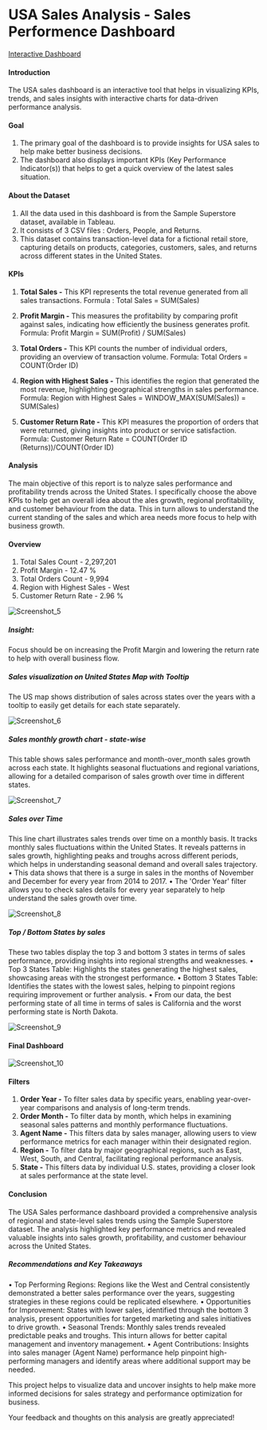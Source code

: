 # USA Sales Analysis - Sales Performence Dashboard

[Interactive Dashboard](https://public.tableau.com/app/profile/manoswita.chatterjee/viz/USASalesPerformanceDashboard_17311638944170/SalesDashboard)


#### Introduction
The USA sales dashboard is an interactive tool that helps in visualizing KPIs, trends, and sales insights with interactive charts for data-driven performance analysis.

#### Goal 
1. The primary goal of the dashboard is to provide insights for USA sales to help make better business decisions.
2. The dashboard also displays important KPIs (Key Performance Indicator(s)) that helps to get a quick overview of the latest sales situation.

#### About the Dataset
1. All the data used in this dashboard is from the Sample Superstore dataset, available in Tableau.
2. It consists of 3 CSV files : Orders, People, and Returns.
3. This dataset contains transaction-level data for a fictional retail store, capturing details on products, categories, customers, sales, and returns across different states in the United States.

#### KPIs 
1. **Total Sales -** This KPI represents the total revenue generated from all sales transactions.
   Formula : Total Sales = SUM(Sales)
   
2. **Profit Margin -** This measures the profitability by comparing profit against sales, indicating how efficiently the business generates profit.
   Formula: Profit Margin = SUM(Profit) / SUM(Sales)
   
3. **Total Orders -** This KPI counts the number of individual orders, providing an overview of transaction volume.
   Formula: Total Orders = COUNT(Order ID)
   
4. **Region with Highest Sales -** This identifies the region that generated the most revenue, highlighting geographical strengths in sales performance.
   Formula: Region with Highest Sales = WINDOW_MAX(SUM(Sales)) = SUM(Sales)
   
5. **Customer Return Rate -** This KPI measures the proportion of orders that were returned, giving insights into product or service satisfaction.
   Formula: Customer Return Rate = COUNT(Order ID (Returns))/COUNT(Order ID)

#### Analysis
The main objective of this report is to nalyze sales performance and profitability trends across the United States.
I specifically choose the above KPIs to help get an overall idea about the ales growth, regional profitability, and customer behaviour from the data. This in turn allows to understand the current standing of the sales and which area needs more focus to help with business growth.

#### Overview 

1. Total Sales Count - 2,297,201
2. Profit Margin - 12.47 %
3. Total Orders Count - 9,994
4. Region with Highest Sales - West
5. Customer Return Rate - 2.96 %

![Screenshot_5](https://github.com/user-attachments/assets/ed12f5b0-b574-4910-bfa6-7297ff640528)

##### Insight:
Focus should be on increasing the Profit Margin and lowering the return rate to help with overall business flow.

##### Sales visualization on United States Map with Tooltip

The US map shows distribution of sales across states over the years with a tooltip to easily get details for each state separately.

![Screenshot_6](https://github.com/user-attachments/assets/1dae1d04-e6bd-41eb-8b55-1afc049e334b)

##### Sales monthly growth chart - state-wise 

This table shows sales performance and month-over_month sales growth across each state. It highlights seasonal fluctuations and regional variations, allowing for a detailed comparison of sales growth over time in different states.

![Screenshot_7](https://github.com/user-attachments/assets/35f3b0d1-0bc9-49d1-8bc5-73f740a6adf9)

##### Sales over Time

This line chart illustrates sales trends over time on a monthly basis. It tracks monthly  sales fluctuations within the United States. It reveals patterns in sales growth, highlighting peaks and troughs across different periods, which helps in understanding seasonal demand and overall sales trajectory. 
• This data shows that there is a surge in sales in the months of November and December for every year from 2014 to 2017.
• The 'Order Year' filter allows you to check sales details for every year separately to help understand the sales growth over time. 

![Screenshot_8](https://github.com/user-attachments/assets/ad304d72-1c47-4377-9c9a-78d051147b27)

##### Top / Bottom States by sales

These two tables display the top 3 and bottom 3 states in terms of sales performance, providing insights into regional strengths and weaknesses.
• Top 3 States Table: Highlights the states generating the highest sales, showcasing areas with the strongest performance.
• Bottom 3 States Table: Identifies the states with the lowest sales, helping to pinpoint regions requiring improvement or further analysis.
• From our data, the best performing state of all time in terms of sales is California and the worst performing state is North Dakota.

![Screenshot_9](https://github.com/user-attachments/assets/6875351e-16ff-4c2b-bf69-a21a4407c7cb)

#### Final Dashboard 

![Screenshot_10](https://github.com/user-attachments/assets/b14082a5-52ec-4fbd-83ad-b8207546dee5)

#### Filters 
1. **Order Year -** To filter sales data by specific years, enabling year-over-year comparisons and analysis of long-term trends.
2. **Order Month -** To filter data by month, which helps in examining seasonal sales patterns and monthly performance fluctuations.
3. **Agent Name -** This filters data by sales manager, allowing users to view performance metrics for each manager within their designated region.
4. **Region -** To filter data by major geographical regions, such as East, West, South, and Central, facilitating regional performance analysis.
5. **State -**  This filters data by individual U.S. states, providing a closer look at sales performance at the state level.

#### Conclusion 

The USA Sales performance dashboard provided a comprehensive analysis of regional and state-level sales trends using the Sample Superstore dataset. The analysis highlighted key performance metrics and revealed valuable insights into sales growth, profitability, and customer behaviour across the United States.

##### Recommendations and Key Takeaways

• Top Performing Regions: Regions like the West and Central consistently demonstrated a better sales performance over the years, suggesting strategies in these regions could be replicated elsewhere.
• Opportunities for Improvement: States with lower sales, identified through the bottom 3 analysis, present opportunities for targeted marketing and sales initiatives to drive growth.
• Seasonal Trends: Monthly sales trends revealed predictable peaks and troughs. This inturn allows for better capital management and inventory management. 
• Agent Contributions: Insights into sales manager (Agent Name) performance help pinpoint high-performing managers and identify areas where additional support may be needed.

This project helps to visualize data and uncover insights to help make more informed decisions for sales strategy and performance optimization for business.

Your feedback and thoughts on this analysis are greatly appreciated!
